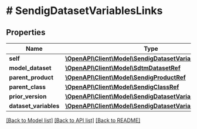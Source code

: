 # # SendigDatasetVariablesLinks

## Properties

Name | Type | Description | Notes
------------ | ------------- | ------------- | -------------
**self** | [**\OpenAPI\Client\Model\SendigDatasetVariablesRef**](SendigDatasetVariablesRef.md) |  | [optional]
**model_dataset** | [**\OpenAPI\Client\Model\SdtmDatasetRef**](SdtmDatasetRef.md) |  | [optional]
**parent_product** | [**\OpenAPI\Client\Model\SendigProductRef**](SendigProductRef.md) |  | [optional]
**parent_class** | [**\OpenAPI\Client\Model\SendigClassRef**](SendigClassRef.md) |  | [optional]
**prior_version** | [**\OpenAPI\Client\Model\SendigDatasetVariablesRef**](SendigDatasetVariablesRef.md) |  | [optional]
**dataset_variables** | [**\OpenAPI\Client\Model\SendigDatasetVariableRefElement[]**](SendigDatasetVariableRefElement.md) |  | [optional]

[[Back to Model list]](../../README.md#models) [[Back to API list]](../../README.md#endpoints) [[Back to README]](../../README.md)
